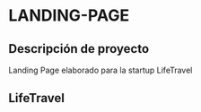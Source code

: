 # LANDING-PAGE

## Descripción de proyecto

Landing Page elaborado para la startup LifeTravel

## LifeTravel
